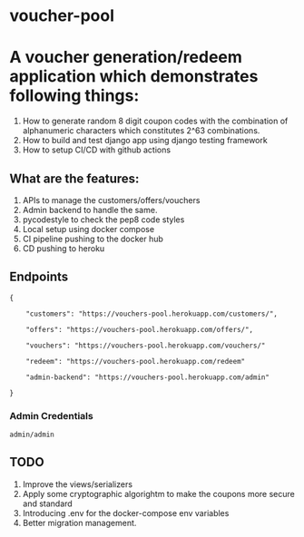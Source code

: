 # voucher-pool

# A voucher generation/redeem application which demonstrates following things:

1. How to generate random 8 digit coupon codes with the combination of alphanumeric characters which constitutes 2^63 combinations. 
2. How to build and test django app using django testing framework
3. How to setup CI/CD with github actions

## What are the features:
1. APIs to manage the customers/offers/vouchers
2. Admin backend to handle the same.
3. pycodestyle to check the pep8 code styles
4. Local setup using docker compose
5. CI pipeline pushing to the docker hub
6. CD pushing to heroku

## Endpoints

```
{

    "customers": "https://vouchers-pool.herokuapp.com/customers/",
    
    "offers": "https://vouchers-pool.herokuapp.com/offers/",
    
    "vouchers": "https://vouchers-pool.herokuapp.com/vouchers/"
    
    "redeem": "https://vouchers-pool.herokuapp.com/redeem"
    
    "admin-backend": "https://vouchers-pool.herokuapp.com/admin"
    
}
```
### Admin Credentials
    admin/admin

## TODO
1. Improve the views/serializers
2. Apply some cryptographic algorightm to make the coupons more secure and standard
3. Introducing .env for the docker-compose env variables
4. Better migration management.
